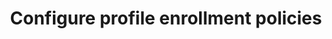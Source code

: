 ---
title: Configure profile enrollment policies
excerpt: How to configure profile enrollment policies, self-service registration (SSR), and progressive enrollment.
layout: Guides
sections:
 - main
---